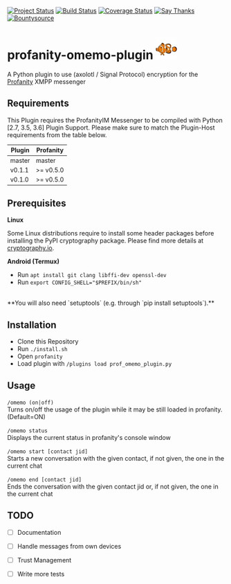 
[![Project Status](https://img.shields.io/badge/Project%20Status-Early%20Beta-red.svg)](https://github.com/ReneVolution/profanity-omemo-plugin)
[![Build Status](https://travis-ci.org/ReneVolution/profanity-omemo-plugin.svg?branch=master)](https://travis-ci.org/ReneVolution/profanity-omemo-plugin)
[![Coverage Status](https://coveralls.io/repos/github/ReneVolution/profanity-omemo-plugin/badge.svg?branch=master)](https://coveralls.io/github/ReneVolution/profanity-omemo-plugin?branch=master)
[![Say Thanks](https://img.shields.io/badge/SayThanks.io-%E2%98%BC-1EAEDB.svg)](https://saythanks.io/to/ReneVolution)
[![Bountysource](https://api.bountysource.com/badge/issue?issue_id=27781988)](https://www.bountysource.com/issues/27781988-omemo-support?utm_source=27781988&utm_medium=shield&utm_campaign=ISSUE_BADGE)



# profanity-omemo-plugin  [![OMEMO Logo](./docs/images/omemo.png)](https://conversations.im/omemo/)

A Python plugin to use (axolotl / Signal Protocol) encryption for the [Profanity](http://www.profanity.im/) XMPP messenger

## Requirements

This Plugin requires the ProfanityIM Messenger to be compiled with Python [2.7, 3.5, 3.6] Plugin Support. 
Please make sure to match the Plugin-Host requirements from the table below.

| Plugin  | Profanity |
|-------------|----------------|
| master | master |
| v0.1.1 | \>= v0.5.0 |
| v0.1.0 | \>= v0.5.0 |


## Prerequisites

__Linux__

Some Linux distributions require to install some header packages before installing the PyPI cryptography package. 
Please find more details at [cryptography.io](https://cryptography.io/en/latest/installation/#building-cryptography-on-linux).

__Android (Termux)__

- Run `apt install git clang libffi-dev openssl-dev`
- Run `export CONFIG_SHELL="$PREFIX/bin/sh"`

<br/>
**You will also need `setuptools` (e.g. through `pip install setuptools`).**


## Installation

- Clone this Repository
- Run `./install.sh`
- Open `profanity`
- Load plugin with `/plugins load prof_omemo_plugin.py`

## Usage

`/omemo (on|off)` </br>
Turns on/off the usage of the plugin while it may be still loaded in profanity. (Default=ON)

`/omemo status` </br>
Displays the current status in profanity's console window

`/omemo start [contact jid]` </br>
Starts a new conversation with the given contact, if not given, the one in the current chat

`/omemo end [contact jid]` </br>
Ends the conversation with the given contact jid or, if not given, the one in the current chat 

## TODO

- [ ] Documentation
- [ ] Handle messages from own devices
- [ ] Trust Management
- [ ] Write more tests

